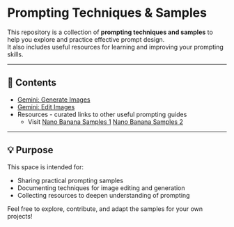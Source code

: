 # Prompting Techniques & Samples

This repository is a collection of **prompting techniques and samples** to help you explore and practice effective prompt design.  
It also includes useful resources for learning and improving your prompting skills.

---

## 📂 Contents
- [Gemini: Generate Images](./gemini-generate-images.md)  
- [Gemini: Edit Images](./gemini-edit-images.md)  
- Resources - curated links to other useful prompting guides
  - Visit
    [Nano Banana Samples 1](https://github.com/JimmyLv/awesome-nano-banana)
    [Nano Banana Samples 2](https://github.com/PicoTrex/Awesome-Nano-Banana-images/)
---

## 💡 Purpose

This space is intended for:
- Sharing practical prompting samples
- Documenting techniques for image editing and generation
- Collecting resources to deepen understanding of prompting

Feel free to explore, contribute, and adapt the samples for your own projects!
